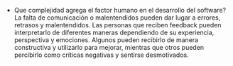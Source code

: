 - Que complejidad agrega el factor humano  en el desarrollo del software?
La falta de comunicación o malentendidos pueden dar lugar a errores, retrasos y malentendidos.
Las personas que reciben feedback pueden interpretarlo de diferentes maneras dependiendo de su experiencia, perspectiva y emociones. Algunos pueden recibirlo de manera constructiva y utilizarlo para mejorar, mientras que otros pueden percibirlo como críticas negativas y sentirse desmotivados.